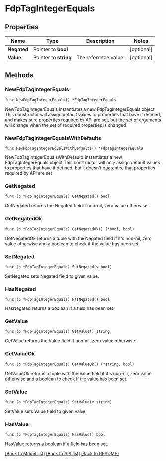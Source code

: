 # FdpTagIntegerEquals

## Properties

Name | Type | Description | Notes
------------ | ------------- | ------------- | -------------
**Negated** | Pointer to **bool** |  | [optional] 
**Value** | Pointer to **string** | The reference value. | [optional] 

## Methods

### NewFdpTagIntegerEquals

`func NewFdpTagIntegerEquals() *FdpTagIntegerEquals`

NewFdpTagIntegerEquals instantiates a new FdpTagIntegerEquals object
This constructor will assign default values to properties that have it defined,
and makes sure properties required by API are set, but the set of arguments
will change when the set of required properties is changed

### NewFdpTagIntegerEqualsWithDefaults

`func NewFdpTagIntegerEqualsWithDefaults() *FdpTagIntegerEquals`

NewFdpTagIntegerEqualsWithDefaults instantiates a new FdpTagIntegerEquals object
This constructor will only assign default values to properties that have it defined,
but it doesn't guarantee that properties required by API are set

### GetNegated

`func (o *FdpTagIntegerEquals) GetNegated() bool`

GetNegated returns the Negated field if non-nil, zero value otherwise.

### GetNegatedOk

`func (o *FdpTagIntegerEquals) GetNegatedOk() (*bool, bool)`

GetNegatedOk returns a tuple with the Negated field if it's non-nil, zero value otherwise
and a boolean to check if the value has been set.

### SetNegated

`func (o *FdpTagIntegerEquals) SetNegated(v bool)`

SetNegated sets Negated field to given value.

### HasNegated

`func (o *FdpTagIntegerEquals) HasNegated() bool`

HasNegated returns a boolean if a field has been set.

### GetValue

`func (o *FdpTagIntegerEquals) GetValue() string`

GetValue returns the Value field if non-nil, zero value otherwise.

### GetValueOk

`func (o *FdpTagIntegerEquals) GetValueOk() (*string, bool)`

GetValueOk returns a tuple with the Value field if it's non-nil, zero value otherwise
and a boolean to check if the value has been set.

### SetValue

`func (o *FdpTagIntegerEquals) SetValue(v string)`

SetValue sets Value field to given value.

### HasValue

`func (o *FdpTagIntegerEquals) HasValue() bool`

HasValue returns a boolean if a field has been set.


[[Back to Model list]](../README.md#documentation-for-models) [[Back to API list]](../README.md#documentation-for-api-endpoints) [[Back to README]](../README.md)


